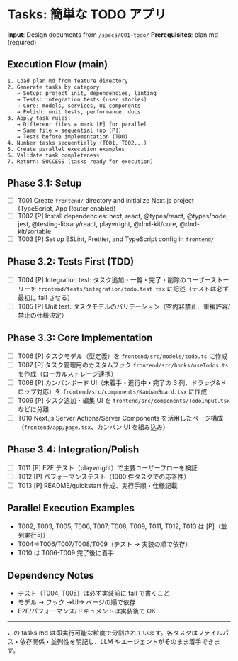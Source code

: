 # Tasks: 簡単な TODO アプリ

**Input**: Design documents from `/specs/001-todo/`
**Prerequisites**: plan.md (required)

## Execution Flow (main)

```
1. Load plan.md from feature directory
2. Generate tasks by category:
   → Setup: project init, dependencies, linting
   → Tests: integration tests (user stories)
   → Core: models, services, UI components
   → Polish: unit tests, performance, docs
3. Apply task rules:
   → Different files = mark [P] for parallel
   → Same file = sequential (no [P])
   → Tests before implementation (TDD)
4. Number tasks sequentially (T001, T002...)
5. Create parallel execution examples
6. Validate task completeness
7. Return: SUCCESS (tasks ready for execution)
```

## Phase 3.1: Setup

- [ ] T001 Create `frontend/` directory and initialize Next.js project (TypeScript, App Router enabled)
- [ ] T002 [P] Install dependencies: next, react, @types/react, @types/node, jest, @testing-library/react, playwright, @dnd-kit/core, @dnd-kit/sortable
- [ ] T003 [P] Set up ESLint, Prettier, and TypeScript config in `frontend/`

## Phase 3.2: Tests First (TDD)

- [ ] T004 [P] Integration test: タスク追加・一覧・完了・削除のユーザーストーリーを `frontend/tests/integration/todo.test.tsx` に記述（テストは必ず最初に fail させる）
- [ ] T005 [P] Unit test: タスクモデルのバリデーション（空内容禁止、重複許容/禁止の仕様決定）

## Phase 3.3: Core Implementation

- [ ] T006 [P] タスクモデル（型定義）を `frontend/src/models/todo.ts` に作成
- [ ] T007 [P] タスク管理用のカスタムフック `frontend/src/hooks/useTodos.ts` を作成（ローカルストレージ連携）
- [ ] T008 [P] カンバンボード UI（未着手・進行中・完了の 3 列、ドラッグ&ドロップ対応）を `frontend/src/components/KanbanBoard.tsx` に作成
- [ ] T009 [P] タスク追加・編集 UI を `frontend/src/components/TodoInput.tsx` などに分離
- [ ] T010 Next.js Server Actions/Server Components を活用したページ構成（`frontend/app/page.tsx`、カンバン UI を組み込み）

## Phase 3.4: Integration/Polish

- [ ] T011 [P] E2E テスト（playwright）で主要ユーザーフローを検証
- [ ] T012 [P] パフォーマンステスト（1000 件タスクでの応答性）
- [ ] T013 [P] README/quickstart 作成、実行手順・仕様記載

## Parallel Execution Examples

- T002, T003, T005, T006, T007, T008, T009, T011, T012, T013 は [P]（並列実行可）
- T004→T006/T007/T008/T009（テスト → 実装の順で依存）
- T010 は T006-T009 完了後に着手

## Dependency Notes

- テスト（T004, T005）は必ず実装前に fail で書くこと
- モデル → フック →UI→ ページの順で依存
- E2E/パフォーマンス/ドキュメントは実装後で OK

---

この tasks.md は即実行可能な粒度で分割されています。各タスクはファイルパス・依存関係・並列性を明記し、LLM やエージェントがそのまま着手できます。
